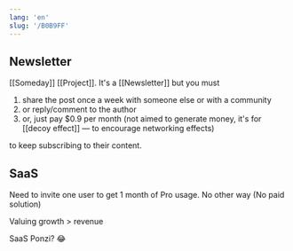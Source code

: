 ```yaml
---
lang: 'en'
slug: '/B0B9FF'
---
```


## Newsletter

[[Someday]] [[Project]]. It's a [[Newsletter]] but you must

1. share the post once a week with someone else or with a community
2. or reply/comment to the author
3. or, just pay $0.9 per month (not aimed to generate money, it's for [[decoy effect]] — to encourage networking effects)

to keep subscribing to their content.

## SaaS

Need to invite one user to get 1 month of Pro usage. No other way (No paid solution)

Valuing growth > revenue

SaaS Ponzi? 😂
